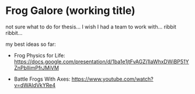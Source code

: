 # Frog Galore (working title)

not sure what to do for thesis... I wish I had a team to work with... ribbit ribbit...

my best ideas so far:

- Frog Physics for Life: https://docs.google.com/presentation/d/1ba1e1jtFvAGZj1laWhxDWiBP51YZnPblIimPfrJMiVM

- Battle Frogs With Axes: https://www.youtube.com/watch?v=dWAIdVkYRe4
